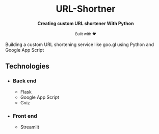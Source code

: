 <h1 align="center">
  URL-Shortner
</h1>

<h4 align="center">Creating custom URL shortener With Python</h4>
<div align="center">
  <sub>Built with ❤︎</sub>
</div>

</br>
Building a custom URL shortening service like goo.gl using Python and Google App Script


## Technologies

- ### Back end
  - Flask
  - Google App Script
  - Gviz
  
- ### Front end
  - Streamlit

